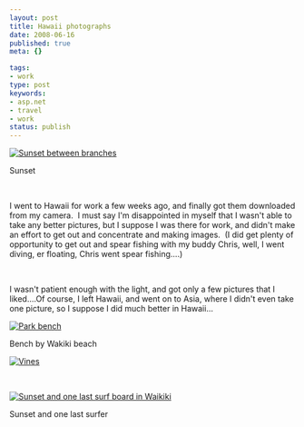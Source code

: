 ```yaml
---
layout: post
title: Hawaii photographs
date: 2008-06-16
published: true
meta: {}

tags:
- work
type: post
keywords:
- asp.net
- travel
- work
status: publish
---
```



[![Sunset between branches](http://media.eick.us/2011/05/2585863826_3e13ee9c02.jpg)](http://www.flickr.com/photos/19429588@N00/2585863826/ "Sunset between branches")



Sunset



 



I went to Hawaii for work a few weeks ago, and finally got them downloaded from my camera.  I must say I'm disappointed in myself that I wasn't able to take any better pictures, but I suppose I was there for work, and didn't make an effort to get out and concentrate and making images.  (I did get plenty of opportunity to get out and spear fishing with my buddy Chris, well, I went diving, er floating, Chris went spear fishing....)



 



I wasn't patient enough with the light, and got only a few pictures that I liked....Of course, I left Hawaii, and went on to Asia, where I didn't even take one picture, so I suppose I did much better in Hawaii...



[![Park bench](http://media.eick.us/2011/05/2585019485_12b845274e.jpg)](http://www.flickr.com/photos/19429588@N00/2585019485/ "Park bench")



Bench by Wakiki beach



[![Vines](http://media.eick.us/2011/05/2585844826_c70e031181.jpg)](http://www.flickr.com/photos/19429588@N00/2585844826/ "Vines")



 



[![Sunset and one last surf board in Waikiki](http://media.eick.us/2011/05/2585004321_3fe6f23d12.jpg)](http://www.flickr.com/photos/19429588@N00/2585004321/ "Sunset and one last surf board in Waikiki")



Sunset and one last surfer

